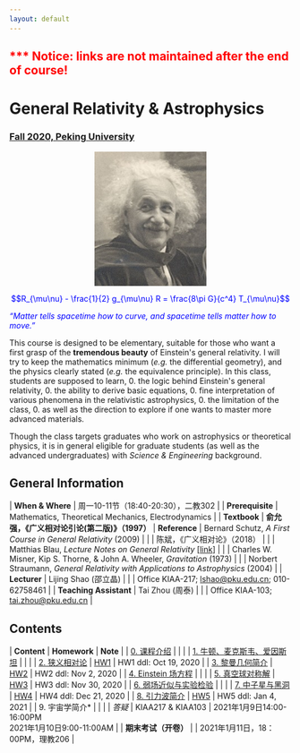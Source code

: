 ```yaml
---
layout: default
---
```


<style>
table {
  font-family: arial, sans-serif;
  border-collapse: collapse;
  width: 100%;
}

td, th {
  border: 1px solid #dddddd;
  text-align: left;
  padding: 8px;
}

tr:nth-child(odd) {
  background-color: #dddddd;
}
</style>

<h2>
<font color="red">
*** Notice: links are not maintained after the end of course! 
</font>
</h2>

# <b>General Relativity & Astrophysics</b>

### <u>Fall 2020, Peking University</u>

<div style="display: flex; justify-content: center;">
<img src="../gr19/Einstein.jpg" width="200">
</div>

<p align="center">
<font color="blue">
$$R_{\mu\nu} - \frac{1}{2} g_{\mu\nu} R = \frac{8\pi G}{c^4} T_{\mu\nu}$$


<i>“Matter tells spacetime how to curve, and spacetime tells
matter how to move.”</i></font>
</p>

This course is designed to be elementary, suitable for those who want a first
grasp of the **tremendous beauty** of Einstein's general relativity. I will try
to keep the mathematics minimum (*e.g.* the differential geometry), and the
physics clearly stated (*e.g.* the equivalence principle).  In this class,
students are supposed to learn,
0. the logic behind Einstein's general relativity,
0. the ability to derive basic equations,
0. fine interpretation of various phenomena in the relativistic astrophysics,
0. the limitation of the class, 
0. as well as the direction to explore if one wants to master more advanced materials.

Though the class targets graduates who work on astrophysics or theoretical
physics, it is in general eligible for graduate students (as well as the
advanced undergraduates) with *Science & Engineering* background. 

<p></p>

## General Information

| **When & Where** | 周一10-11节（18:40-20:30），二教302 |
| **Prerequisite** | Mathematics, Theoretical Mechanics, Electrodynamics  |
| **Textbook** | **俞允强，《广义相对论引论(第二版)》（1997）**
| **Reference** | Bernard Schutz, *A First Course in General Relativity* (2009) |
| | 陈斌，《广义相对论》（2018） |
| | Matthias Blau, *Lecture Notes on General Relativity* [[link](http://www.blau.itp.unibe.ch/GRLecturenotes.html)] |
| | Charles W. Misner, Kip S. Thorne, & John A. Wheeler, *Gravitation* (1973) |
| | Norbert Straumann, *General Relativity with Applications to Astrophysics* (2004) |
| **Lecturer** | Lijing Shao (邵立晶) | 
| | Office KIAA-217; lshao@pku.edu.cn; 010-62758461 | 
| **Teaching Assistant** | Tai Zhou (周泰) |
| | Office KIAA-103; tai.zhou@pku.edu.cn |

<p></p>

## Contents

| **Content** | **Homework** | **Note** |
| [0. 课程介绍](https://disk.pku.edu.cn/link/39CFA3526A73A5795E8072C784DC57FC) | | |
| [1. 牛顿、麦克斯韦、爱因斯坦](https://disk.pku.edu.cn/link/39CFA3526A73A5795E8072C784DC57FC) | | |
| [2. 狭义相对论](https://disk.pku.edu.cn/link/39CFA3526A73A5795E8072C784DC57FC) | [HW1](https://disk.pku.edu.cn/link/39CFA3526A73A5795E8072C784DC57FC) | HW1 ddl: Oct 19, 2020 |
| [3. 黎曼几何简介](https://disk.pku.edu.cn/link/39CFA3526A73A5795E8072C784DC57FC) | [HW2](https://disk.pku.edu.cn/link/39CFA3526A73A5795E8072C784DC57FC) | HW2 ddl: Nov 2, 2020 |
| [4. Einstein 场方程](https://disk.pku.edu.cn/link/39CFA3526A73A5795E8072C784DC57FC) |  |  |
| [5. 真空球对称解](https://disk.pku.edu.cn/link/39CFA3526A73A5795E8072C784DC57FC) | [HW3](https://disk.pku.edu.cn/link/39CFA3526A73A5795E8072C784DC57FC) | HW3 ddl: Nov 30, 2020 |
| [6. 弱场近似与实验检验](https://disk.pku.edu.cn/link/39CFA3526A73A5795E8072C784DC57FC) |  |  |
| [7. 中子星与黑洞](https://disk.pku.edu.cn/link/39CFA3526A73A5795E8072C784DC57FC) | [HW4](https://disk.pku.edu.cn/link/39CFA3526A73A5795E8072C784DC57FC) | HW4 ddl: Dec 21, 2020 |
| [8. 引力波简介](https://disk.pku.edu.cn/link/39CFA3526A73A5795E8072C784DC57FC) | [HW5](https://disk.pku.edu.cn/link/39CFA3526A73A5795E8072C784DC57FC) | HW5 ddl: Jan 4, 2021 |
| 9. 宇宙学简介* | | |
| *答疑* | KIAA217 & KIAA103 | 2021年1月9日14:00-16:00PM<br>2021年1月10日9:00-11:00AM |
| **期末考试（开卷）** |  | 2021年1月11日，18：00PM，理教206 |


<script type="text/x-mathjax-config">
  MathJax.Hub.Config({
    tex2jax: {
      inlineMath: [ ['$','$'] ],
      processEscapes: true
    }
  });
</script>
<script type="text/javascript" src="https://cdn.mathjax.org/mathjax/latest/MathJax.js?config=TeX-AMS-MML_HTMLorMML">
</script>

